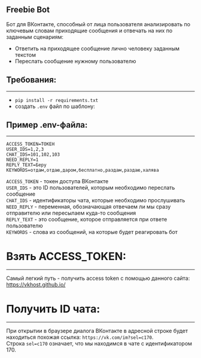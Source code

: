 ## Freebie Bot

Бот для ВКонтакте, способный от лица пользователя анализировать по ключевым словам приходящие сообщения
и отвечать на них по заданным сценариям:

* Ответить на приходящее сообщение лично человеку заданным текстом
* Переслать сообщение нужному пользователю

## Требования:

---

* ``pip install -r requirements.txt``
* создать ``.env`` файл по шаблону:

## Пример .env-файла:

---

```
ACCESS_TOKEN=ТОКЕН
USER_IDS=1,2,3
CHAT_IDS=101,102,103
NEED_REPLY=1
REPLY_TEXT=Беру
KEYWORDS=отдам,отдаю,даром,бесплатно,раздам,раздаю,халява 
```

``ACCESS_TOKEN`` - токен доступа ВКонтакте  
``USER_IDS`` - это ID пользователей, которым необходимо переслать сообщение  
``CHAT_IDS`` - идентификаторы чата, которые необходимо прослушивать  
``NEED_REPLY`` - переменная, обозначающая отвечаем ли мы сразу отправителю или пересылаем куда-то сообщения  
``REPLY_TEXT`` - это сообщение, которое отправляется при ответе пользователю  
``KEYWORDS`` - слова из сообщений, на которые будет реагировать бот

# Взять ACCESS_TOKEN:

---
Cамый легкий путь - получить access token c помощью данного сайта:
https://vkhost.github.io/

# Получить ID чата:

---
При открытии в браузере диалога ВКонтакте в адресной строке будет находиться похожая ссылка:
``https://vk.com/im?sel=c170``.  
Строка ``sel=c170`` означает, что мы находимся в чате c идентификатором 170.

